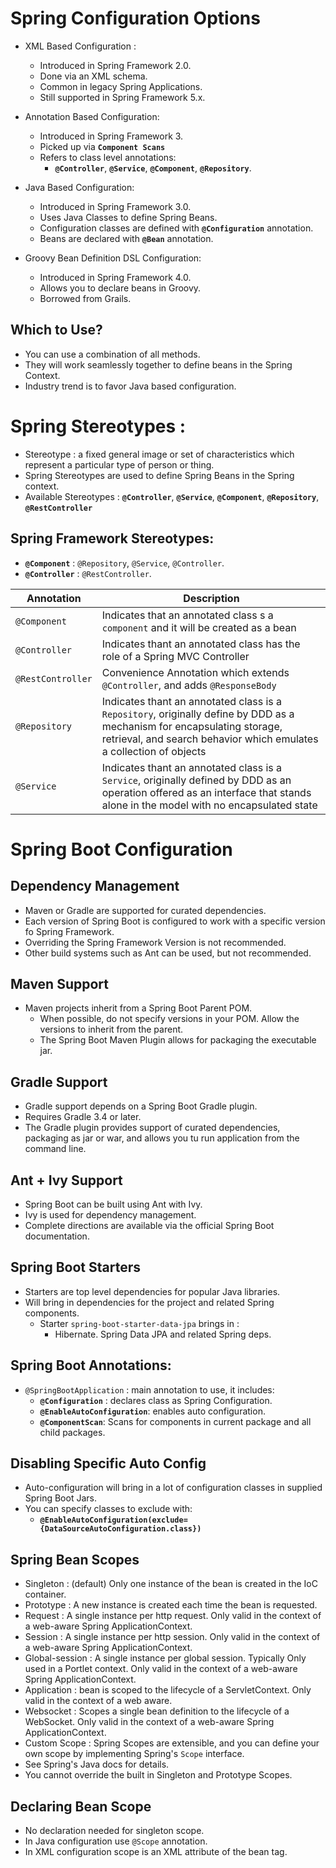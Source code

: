 # Spring Configuration Options
* XML Based Configuration : 
  * Introduced in Spring Framework 2.0.
  * Done via an XML schema.
  * Common in legacy Spring Applications.
  * Still supported in Spring Framework 5.x.

* Annotation Based Configuration:
  * Introduced in Spring Framework 3.
  * Picked up via **`Component Scans`**
  * Refers to class level annotations:
    * **`@Controller`**, **`@Service`**, **`@Component`**, **`@Repository`**.

* Java Based Configuration:
  * Introduced in Spring Framework 3.0.
  * Uses Java Classes to define Spring Beans.
  * Configuration classes are defined with **`@Configuration`** annotation.
  * Beans are declared with **`@Bean`** annotation.

* Groovy Bean Definition DSL Configuration:
  * Introduced in Spring Framework 4.0.
  * Allows you to declare beans in Groovy.
  * Borrowed from Grails.
  
## Which to Use?
* You can use a combination of all methods.
* They will work seamlessly together to define beans in the Spring Context.
* Industry trend is to favor Java based configuration.

# Spring Stereotypes : 
* Stereotype : a fixed general image or set of characteristics which represent a particular type
of person or thing.
* Spring Stereotypes are used to define Spring Beans in the Spring context.
* Available Stereotypes : **`@Controller`**, **`@Service`**, **`@Component`**, **`@Repository`**,
**`@RestController`**

## Spring Framework Stereotypes:
* **`@Component`** : `@Repository`, `@Service`, `@Controller`.
* **`@Controller`** : `@RestController`.

| Annotation | Description |
| --- | --- |
| `@Component` | Indicates that an annotated class s a `component` and it will be created as a bean|
| `@Controller` | Indicates thant an annotated class has the role of a Spring MVC Controller |
| `@RestController` | Convenience Annotation which extends `@Controller`, and adds `@ResponseBody` |
| `@Repository` | Indicates thant an annotated class is a `Repository`, originally define by DDD as a mechanism for encapsulating storage, retrieval, and search behavior which emulates a collection of objects |
| `@Service` | Indicates thant an annotated class is a `Service`, originally defined by DDD as an operation offered as an interface that stands alone in the model with no encapsulated state|

# Spring Boot Configuration

## Dependency Management
* Maven or Gradle are supported for curated dependencies.
* Each version of Spring Boot is configured to work with a specific version fo Spring Framework.
* Overriding the Spring Framework Version is not recommended.
* Other build systems such as Ant can be used, but not recommended.

## Maven Support
* Maven projects inherit from a Spring Boot Parent POM.
  * When possible, do not specify versions in your POM. Allow the versions to inherit from the parent.
  * The Spring Boot Maven Plugin allows for packaging the executable jar.

## Gradle Support
* Gradle support depends on a Spring Boot Gradle plugin.  
* Requires Gradle 3.4 or later.
* The Gradle plugin provides support of curated dependencies, packaging as jar or war, and 
allows you tu run application from the command line.

## Ant + Ivy Support
* Spring Boot can be built using Ant with Ivy.
* Ivy is used for dependency management.
* Complete directions are available via the official Spring Boot documentation.

## Spring Boot Starters
* Starters are top level dependencies for popular Java libraries.
* Will bring in dependencies for the project and related Spring components.
  * Starter `spring-boot-starter-data-jpa` brings in :
    * Hibernate.
    Spring Data JPA and related Spring deps.
    
## Spring Boot Annotations:
* `@SpringBootApplication` : main annotation to use, it includes:
   * **`@Configuration`** : declares class as Spring Configuration.
   * **`@EnableAutoConfiguration`**: enables auto configuration.
   * **`@ComponentScan`**: Scans for components in current package and all child packages.

## Disabling Specific Auto Config
* Auto-configuration will bring in a lot of configuration classes in supplied Spring Boot Jars.
* You can specify classes to exclude with:
   * **`@EnableAutoConfiguration(exclude={DataSourceAutoConfiguration.class})`**

## Spring Bean Scopes
* Singleton : (default) Only one instance of the bean is created in the IoC container.
* Prototype : A new instance is created each time the bean is requested.
* Request : A single instance per http request. Only valid in the context of a web-aware Spring 
ApplicationContext.
* Session : A single instance per http session. Only valid in the context of a web-aware
 Spring ApplicationContext.
* Global-session : A single instance per global session. Typically Only used in a Portlet context.
Only valid in the context of a web-aware Spring ApplicationContext.
* Application : bean is scoped to the lifecycle of a ServletContext. Only valid in the context of
a web aware.
* Websocket : Scopes a single bean definition to the lifecycle of a WebSocket. Only valid 
in the context of a web-aware Spring ApplicationContext.
* Custom Scope : Spring Scopes are extensible, and you can define your own scope by
implementing Spring's `Scope` interface.
* See Spring's Java docs for details.
* You cannot override the built in Singleton and Prototype Scopes.

## Declaring Bean Scope
* No declaration needed for singleton scope.
* In Java configuration use `@Scope` annotation.
* In XML configuration scope is an XML attribute of the bean tag.